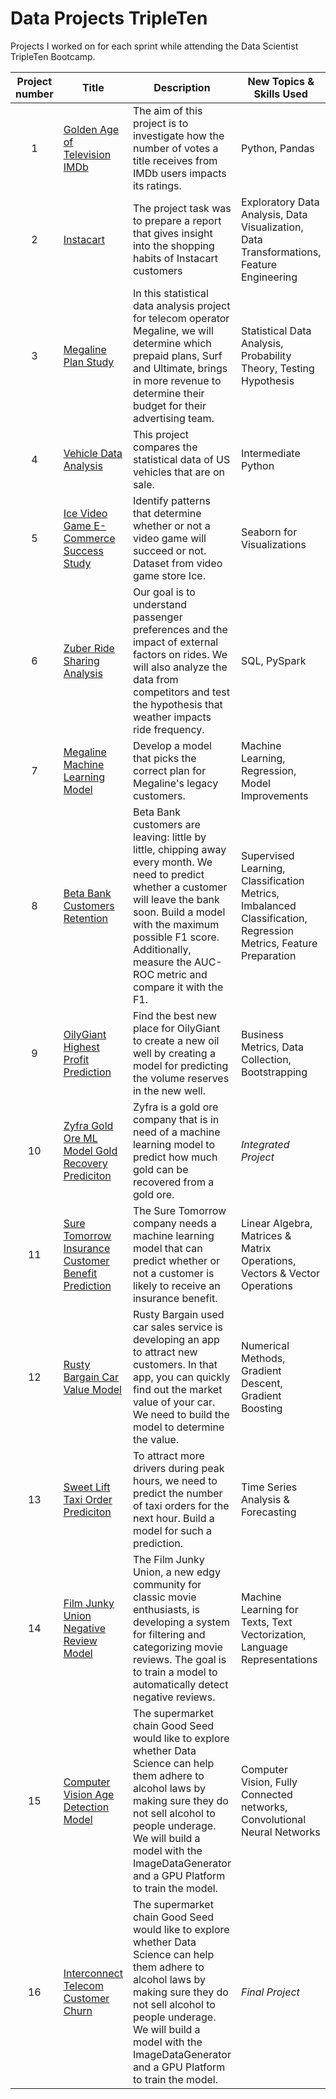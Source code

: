 # Data Projects TripleTen
Projects I worked on for each sprint while attending the Data Scientist TripleTen Bootcamp.


| Project number | Title | Description | New Topics & Skills Used
| :-----------: | ----------- | ----------- | ----------- |
| 1 | [Golden Age of Television IMDb](https://github.com/Barrett34/IMDB-Ratings-Study) | The aim of this project is to investigate how the number of votes a title receives from IMDb users impacts its ratings. | Python, Pandas
| 2 | [Instacart](https://github.com/Barrett34/Instacart-Data-Project) | The project task was to prepare a report that gives insight into the shopping habits of Instacart customers | Exploratory Data Analysis, Data Visualization, Data Transformations, Feature Engineering
| 3 | [Megaline Plan Study](https://github.com/Barrett34/Megaline-Telecom-Plan-Study) | In this statistical data analysis project for telecom operator Megaline, we will determine which prepaid plans, Surf and Ultimate, brings in more revenue to determine their budget for their advertising team. | Statistical Data Analysis, Probability Theory, Testing Hypothesis
| 4 | [Vehicle Data Analysis](https://github.com/Barrett34/Vehicle-Data-Analysis-) | This project compares the statistical data of US vehicles that are on sale. | Intermediate Python
| 5 | [Ice Video Game E-Commerce Success Study](https://github.com/Barrett34/Ice-Video-Game-E-Commerce) | Identify patterns that determine whether or not a video game will succeed or not. Dataset from video game store Ice. | Seaborn for Visualizations
| 6 | [Zuber Ride Sharing Analysis](https://github.com/Barrett34/Zuber_Ridesharing_Analysis) | Our goal is to understand passenger preferences and the impact of external factors on rides. We will also analyze the data from competitors and test the hypothesis that weather impacts ride frequency. | SQL, PySpark
| 7 | [Megaline Machine Learning Model](https://github.com/Barrett34/ML_Model_Megaline) | Develop a model that picks the correct plan for Megaline's legacy customers. | Machine Learning, Regression, Model Improvements
| 8 | [Beta Bank Customers Retention](https://github.com/Barrett34/Beta_Bank_Customer_Retention) | Beta Bank customers are leaving: little by little, chipping away every month. We need to predict whether a customer will leave the bank soon. Build a model with the maximum possible F1 score. Additionally, measure the AUC-ROC metric and compare it with the F1.  | Supervised Learning, Classification Metrics, Imbalanced Classification, Regression Metrics, Feature Preparation
| 9 | [OilyGiant Highest Profit Prediction](https://github.com/Barrett34/OilyGiant-Highest-Profit-Prediciton) | Find the best new place for OilyGiant to create a new oil well by creating a model for predicting the volume reserves in the new well. | Business Metrics, Data Collection, Bootstrapping
| 10 | [Zyfra Gold Ore ML Model Gold Recovery Prediciton](https://github.com/Barrett34/Zyfra-Gold-Ore-ML-Model-Gold-Recovery-Prediction) | Zyfra is a gold ore company that is in need of a machine learning model to predict how much gold can be recovered from a gold ore. | *Integrated Project*
| 11 | [Sure Tomorrow Insurance Customer Benefit Prediction](https://github.com/Barrett34/Sure_Tomorrow_Insurance_Benefits_Predictions) | The Sure Tomorrow company needs a machine learning model that can predict whether or not a customer is likely to receive an insurance benefit. | Linear Algebra, Matrices & Matrix Operations, Vectors & Vector Operations
| 12 | [Rusty Bargain Car Value Model](https://github.com/Barrett34/Rusty-Bargain-Car-Value-Model) | Rusty Bargain used car sales service is developing an app to attract new customers. In that app, you can quickly find out the market value of your car. We need to build the model to determine the value. | Numerical Methods, Gradient Descent, Gradient Boosting
| 13 | [Sweet Lift Taxi Order Prediciton](https://github.com/Barrett34/Sweet_Lift_Taxi_Order_Prediciton) | To attract more drivers during peak hours, we need to predict the number of taxi orders for the next hour. Build a model for such a prediction. | Time Series Analysis & Forecasting
| 14 | [Film Junky Union Negative Review Model](https://github.com/Barrett34/Film_Junky_Union_Negative_Review_Model) | The Film Junky Union, a new edgy community for classic movie enthusiasts, is developing a system for filtering and categorizing movie reviews. The goal is to train a model to automatically detect negative reviews. | Machine Learning for Texts, Text Vectorization, Language Representations
| 15 | [Computer Vision Age Detection Model](https://github.com/Barrett34/Age_Detection_Computer_Vision) | The supermarket chain Good Seed would like to explore whether Data Science can help them adhere to alcohol laws by making sure they do not sell alcohol to people underage. We will build a model with the ImageDataGenerator and a GPU Platform to train the model. | Computer Vision, Fully Connected networks, Convolutional Neural Networks
| 16 | [Interconnect Telecom Customer Churn](https://github.com/Barrett34/Final_Project_Interconnect_Telecom_Churn) | The supermarket chain Good Seed would like to explore whether Data Science can help them adhere to alcohol laws by making sure they do not sell alcohol to people underage. We will build a model with the ImageDataGenerator and a GPU Platform to train the model. | *Final Project*
